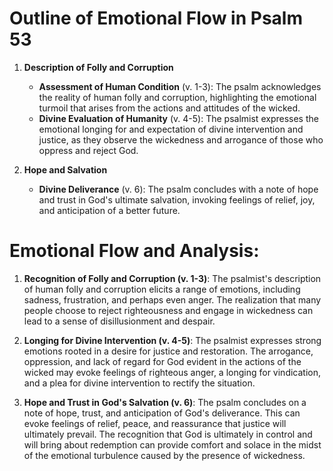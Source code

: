 # Outline of Emotional Flow in Psalm 53

1. **Description of Folly and Corruption** 
    - **Assessment of Human Condition** (v. 1-3): The psalm acknowledges the reality of human folly and corruption, highlighting the emotional turmoil that arises from the actions and attitudes of the wicked.
    - **Divine Evaluation of Humanity** (v. 4-5): The psalmist expresses the emotional longing for and expectation of divine intervention and justice, as they observe the wickedness and arrogance of those who oppress and reject God.

2. **Hope and Salvation**
    - **Divine Deliverance** (v. 6): The psalm concludes with a note of hope and trust in God's ultimate salvation, invoking feelings of relief, joy, and anticipation of a better future.

# Emotional Flow and Analysis:

1. **Recognition of Folly and Corruption (v. 1-3)**: The psalmist's description of human folly and corruption elicits a range of emotions, including sadness, frustration, and perhaps even anger. The realization that many people choose to reject righteousness and engage in wickedness can lead to a sense of disillusionment and despair.

2. **Longing for Divine Intervention (v. 4-5)**: The psalmist expresses strong emotions rooted in a desire for justice and restoration. The arrogance, oppression, and lack of regard for God evident in the actions of the wicked may evoke feelings of righteous anger, a longing for vindication, and a plea for divine intervention to rectify the situation.

3. **Hope and Trust in God's Salvation (v. 6)**: The psalm concludes on a note of hope, trust, and anticipation of God's deliverance. This can evoke feelings of relief, peace, and reassurance that justice will ultimately prevail. The recognition that God is ultimately in control and will bring about redemption can provide comfort and solace in the midst of the emotional turbulence caused by the presence of wickedness.